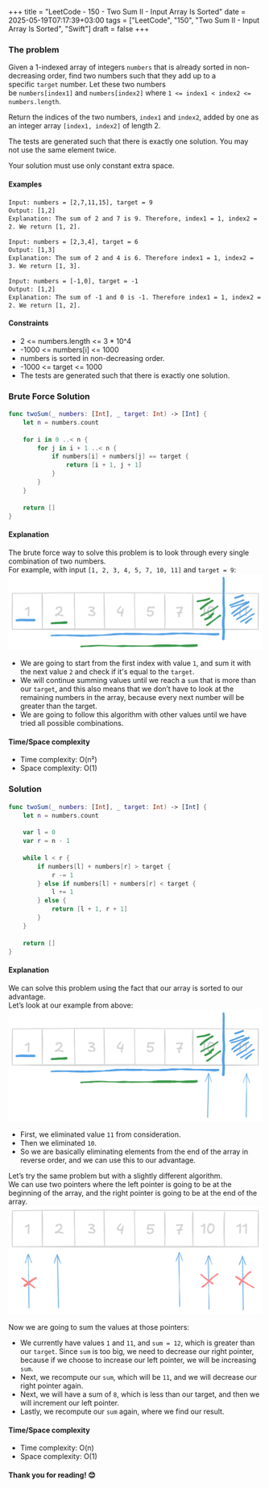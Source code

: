 +++
title = "LeetCode - 150 - Two Sum II - Input Array Is Sorted"
date = 2025-05-19T07:17:39+03:00
tags = ["LeetCode", "150", "Two Sum II - Input Array Is Sorted", "Swift"]
draft = false
+++

### The problem  
Given a 1-indexed array of integers `numbers` that is already sorted in non-decreasing order, find two numbers such that they add up to a specific `target` number. Let these two numbers be `numbers[index1]` and `numbers[index2]` where `1 <= index1 < index2 <= numbers.length`.

Return the indices of the two numbers, `index1` and `index2`, added by one as an integer array `[index1, index2]` of length 2.

The tests are generated such that there is exactly one solution. You may not use the same element twice.

Your solution must use only constant extra space.

#### Examples

``` 
Input: numbers = [2,7,11,15], target = 9
Output: [1,2]
Explanation: The sum of 2 and 7 is 9. Therefore, index1 = 1, index2 = 2. We return [1, 2].
```

```
Input: numbers = [2,3,4], target = 6
Output: [1,3]
Explanation: The sum of 2 and 4 is 6. Therefore index1 = 1, index2 = 3. We return [1, 3].
```

```
Input: numbers = [-1,0], target = -1
Output: [1,2]
Explanation: The sum of -1 and 0 is -1. Therefore index1 = 1, index2 = 2. We return [1, 2].
```

#### Constraints
* 2 <= numbers.length <= 3 * 10^4  
* -1000 <= numbers[i] <= 1000  
* numbers is sorted in non-decreasing order.  
* -1000 <= target <= 1000  
* The tests are generated such that there is exactly one solution.

### Brute Force Solution  
``` swift 
func twoSum(_ numbers: [Int], _ target: Int) -> [Int] {
    let n = numbers.count

    for i in 0 ..< n {
        for j in i + 1 ..< n {
            if numbers[i] + numbers[j] == target {
                return [i + 1, j + 1]
            }
        }
    }

    return []
}
```

#### Explanation  
The brute force way to solve this problem is to look through every single combination of two numbers.  
For example, with input `[1, 2, 3, 4, 5, 7, 10, 11]` and `target = 9`:  
![alt image](images/167.png#center)

- We are going to start from the first index with value `1`, and sum it with the next value `2` and check if it's equal to the `target`.  
- We will continue summing values until we reach a `sum` that is more than our `target`, and this also means that we don’t have to look at the remaining numbers in the array, because every next number will be greater than the target.  
- We are going to follow this algorithm with other values until we have tried all possible combinations.

#### Time/Space complexity  
* Time complexity: O(n²)  
* Space complexity: O(1)

### Solution  
``` swift 
func twoSum(_ numbers: [Int], _ target: Int) -> [Int] {
    let n = numbers.count

    var l = 0
    var r = n - 1

    while l < r {
        if numbers[l] + numbers[r] > target {
            r -= 1
        } else if numbers[l] + numbers[r] < target {
            l += 1
        } else {
            return [l + 1, r + 1]
        }
    }

    return []
}
``` 

#### Explanation  
We can solve this problem using the fact that our array is sorted to our advantage.  
Let’s look at our example from above:  
![alt image](images/167-1.png#center)

- First, we eliminated value `11` from consideration.  
- Then we eliminated `10`.  
- So we are basically eliminating elements from the end of the array in reverse order, and we can use this to our advantage.  

Let’s try the same problem but with a slightly different algorithm.  
We can use two pointers where the left pointer is going to be at the beginning of the array, and the right pointer is going to be at the end of the array.  
![alt image](images/167-2.png#center)

Now we are going to sum the values at those pointers:  
- We currently have values `1` and `11`, and `sum = 12`, which is greater than our `target`. Since `sum` is too big, we need to decrease our right pointer, because if we choose to increase our left pointer, we will be increasing `sum`.  
- Next, we recompute our `sum`, which will be `11`, and we will decrease our right pointer again.  
- Next, we will have a sum of `8`, which is less than our target, and then we will increment our left pointer.  
- Lastly, we recompute our `sum` again, where we find our result.

#### Time/Space complexity  
* Time complexity: O(n)  
* Space complexity: O(1)

#### Thank you for reading! 😊
